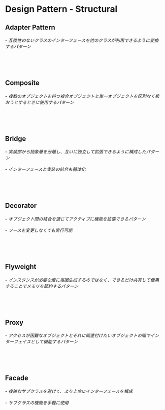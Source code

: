 # Design Pattern - Structural

<h2> Adapter Pattern    </h2>
<h6> - 互換性のないクラスのインターフェースを他のクラスが利用できるように変換するパターン
</h6>

<br>
<br>

<h2> Composite    </h2>
<h6> - 複数のオブジェクトを持つ複合オブジェクトと単一オブジェクトを区別なく扱おうとするときに使用するパターン
</h6>

<br>
<br>

<h2> Bridge    </h2>
<h6> - 実装部から抽象層を分離し、互いに独立して拡張できるように構成したパターン
<br><br>- インターフェースと実装の結合も弱体化
</h6>


<br>
<br>

<h2> Decorator    </h2>
<h6> - オブジェクト間の結合を通じてアクティブに機能を拡張できるパターン
<br><br>- ソースを変更しなくても実行可能
</h6>

<br>
<br>

<h2> Flyweight   </h2>
<h6> - インスタンスが必要な度に毎回生成するのではなく、できるだけ共有して使用することでメモリを節約するパターン
</h6>

<br>
<br>

<h2> Proxy   </h2>
<h6> - アクセスが困難なオブジェクトとそれに関連付けたいオブジェクトの間でインターフェイスとして機能するパターン
</h6>

<br>
<br>

<h2> Facade   </h2>
<h6> - 複雑なサブクラスを避けて、より上位にインターフェースを構成
<br><br> - サブクラスの機能を手軽に使用
</h6>
